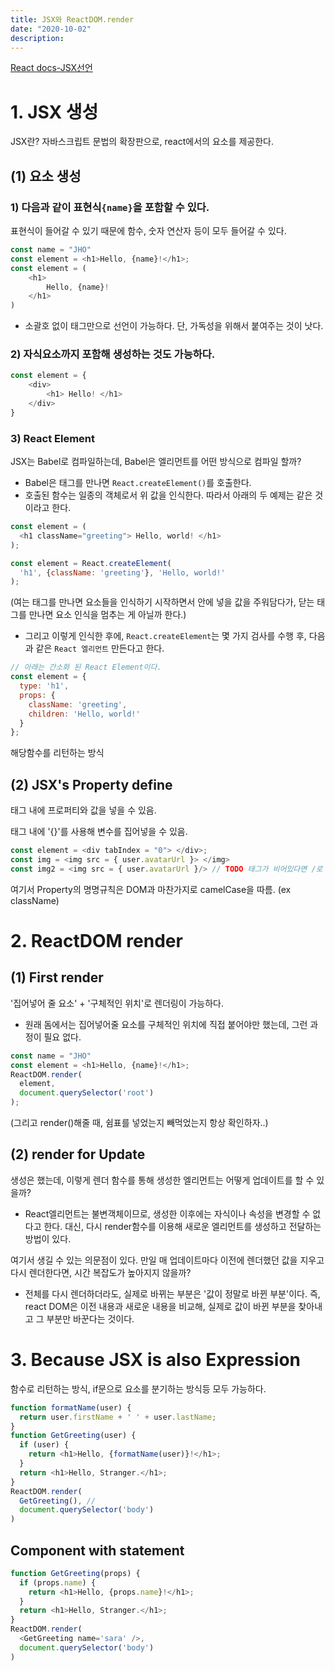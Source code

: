 ```yaml
---
title: JSX와 ReactDOM.render
date: "2020-10-02"
description: 
---
```



[React docs-JSX선언](https://ko.reactjs.org/docs/introducing-jsx.html)


# 1. JSX 생성
JSX란?
자바스크립트 문법의 확장판으로, react에서의 요소를 제공한다. 

## (1) 요소 생성
### 1) 다음과 같이 표현식`{name}`을 포함할 수 있다.
표현식이 들어갈 수 있기 때문에 함수, 숫자 연산자 등이 모두 들어갈 수 있다.
```js
const name = "JHO"
const element = <h1>Hello, {name}!</h1>;
const element = (
    <h1>
        Hello, {name}!
    </h1>
)
```
- 소괄호 없이 태그만으로 선언이 가능하다. 단, 가독성을 위해서 붙여주는 것이 낫다.


### 2) 자식요소까지 포함해 생성하는 것도 가능하다.
```js
const element = {
    <div>
        <h1> Hello! </h1>
    </div>
}
```

### 3) React Element
JSX는 Babel로 컴파일하는데, Babel은 엘리먼트를 어떤 방식으로 컴파일 할까?
- Babel은 태그를 만나면 `React.createElement()`를 호출한다.
- 호출된 함수는 일종의 객체로서 위 값을 인식한다. 따라서 아래의 두 예제는 같은 것이라고 한다.
  
```js
const element = (
  <h1 className="greeting"> Hello, world! </h1>
);
```
```js
const element = React.createElement(
  'h1', {className: 'greeting'}, 'Hello, world!'
);
```
(여는 태그를 만나면 요소들을 인식하기 시작하면서 안에 넣을 값을 주워담다가, 닫는 태그를 만나면 요소 인식을 멈추는 게 아닐까 한다.)

- 그리고 이렇게 인식한 후에, `React.createElement`는 몇 가지 검사를 수행 후, 다음과 같은 `React 엘리먼트` 만든다고 한다.
```js
// 아래는 간소화 된 React Element이다.
const element = {
  type: 'h1',
  props: {
    className: 'greeting',
    children: 'Hello, world!'
  }
};
```
해당함수를 리턴하는 방식

## (2) JSX's Property define
태그 내에 프로퍼티와 값을 넣을 수 있음.

태그 내에 '{}'를 사용해 변수를 집어넣을 수 있음.
```js
const element = <div tabIndex = "0"> </div>;
const img = <img src = { user.avatarUrl }> </img>
const img2 = <img src = { user.avatarUrl }/> // TODO 태그가 비어있다면 /로 닫아주어야(?) 태그가 하나일 경우에는 이런식으로 처리해줘야 한다는 뜻?
```
여기서 Property의 명명규칙은 DOM과 마찬가지로 camelCase을 따름. (ex className)


# 2. ReactDOM render
## (1) First render
'집어넣어 줄 요소' + '구체적인 위치'로 렌더링이 가능하다.
- 원래 돔에서는 집어넣어줄 요소를 구체적인 위치에 직접 붙어야만 했는데, 그런 과정이 필요 없다.

```js
const name = "JHO"
const element = <h1>Hello, {name}!</h1>;
ReactDOM.render(
  element,
  document.querySelector('root')
);
```
(그리고 render()해줄 때, 쉼표를 넣었는지 빼먹었는지 항상 확인하자..)

## (2) render for Update
생성은 했는데, 이렇게 렌더 함수를 통해 생성한 엘리먼트는 어떻게 업데이트를 할 수 있을까? 

- React엘리먼트는 불변객체이므로, 생성한 이후에는 자식이나 속성을 변경할 수 없다고 한다. 대신, 다시 render함수를 이용해 새로운 엘리먼트를 생성하고 전달하는 방법이 있다. 

여기서 생길 수 있는 의문점이 있다. 만일 매 업데이트마다 이전에 렌더했던 값을 지우고 다시 렌더한다면, 시간 복잡도가 높아지지 않을까? 

- 전체를 다시 렌더하더라도, 실제로 바뀌는 부분은 '값이 정말로 바뀐 부분'이다. 즉, react DOM은 이전 내용과 새로운 내용을 비교해, 실제로 값이 바뀐 부분을 찾아내고 그 부분만 바꾼다는 것이다.


# 3. Because JSX is also Expression
함수로 리턴하는 방식, if문으로 요소를 분기하는 방식등 모두 가능하다.

```js
function formatName(user) {
  return user.firstName + ' ' + user.lastName;
}
function GetGreeting(user) {
  if (user) {
    return <h1>Hello, {formatName(user)}!</h1>;
  }
  return <h1>Hello, Stranger.</h1>;
}
ReactDOM.render(
  GetGreeting(), // 
  document.querySelector('body')
)
```

## Component with statement
```js
function GetGreeting(props) {
  if (props.name) {
    return <h1>Hello, {props.name}!</h1>;
  }
  return <h1>Hello, Stranger.</h1>;
}
ReactDOM.render(
  <GetGreeting name='sara' />,
  document.querySelector('body')
)
```
